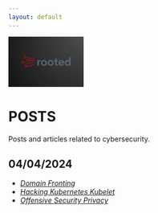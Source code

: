```yaml
---
layout: default
---
```


<img src="images/rooted.png" alt="logo" width="150" height="100" class="fade-in">  

# POSTS

Posts and articles related to cybersecurity.  

## 04/04/2024

- [*Domain Fronting*](./pages/posts/04-04-24/domain-fronting.md)
- [*Hacking Kubernetes Kubelet*](./pages/posts/04-04-24/kubernetes.md)
- [*Offensive Security Privacy*](./pages/posts/04-04-24/offsec-privacy.md)

<script>
document.addEventListener("DOMContentLoaded", function() {
  // Get all images with the class 'fade-in'
  var images = document.querySelectorAll('.fade-in');

  // Loop through them
  images.forEach(function(img) {
    // Check if the image is already loaded
    if (img.complete) {
      // If already loaded, add the 'loaded' class immediately
      img.classList.add('loaded');
    } else {
      // If not loaded yet, listen for the 'load' event
      img.addEventListener('load', function() {
        // Add a delay before adding the 'loaded' class to create the effect
        setTimeout(function() {
          // Add the class 'loaded' to the image
          img.classList.add('loaded');
        }, 500); // Adjust the delay as needed
      });
    }
  });
});
</script>


